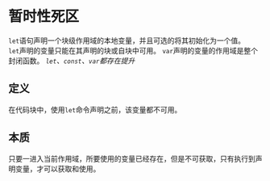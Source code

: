 # 暂时性死区
`let`语句声明一个块级作用域的本地变量，并且可选的将其初始化为一个值。  
`let`声明的变量只能在其声明的块或自块中可用。 
`var`声明的变量的作用域是整个封闭函数。 
*`let`、`const`、`var`都存在提升*  
## 定义  
在代码块中，使用`let`命令声明之前，该变量都不可用。

## 本质  
只要一进入当前作用域，所要使用的变量已经存在，但是不可获取，只有执行到声明变量，才可以获取和使用。